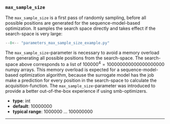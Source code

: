 ### `max_sample_size`

The `max_sample_size` is a first pass of randomly sampling, before all possible positions are generated for the sequence-model-based optimization. It samples the search space directly and takes effect if the search-space is very large:

```python
--8<-- "parameters_max_sample_size_example.py"
```

The `max_sample_size`-parameter is necessary to avoid a memory overload from generating all possible positions from the search-space. The search-space above corresponds to a list of $100000^4 = 100000000000000000000$ numpy arrays. This memory overload is expected for a sequence-model-based optimization algorithm, because the surrogate model has the job make a prediction for every position in the search-space to calculate the acquisition-function. The `max_sample_size`-parameter was introduced to provide a better out-of-the-box experience if using smb-optimizers.



  - **type**: int
  - **default**: 10000000
  - **typical range**: 1000000 ... 100000000

---